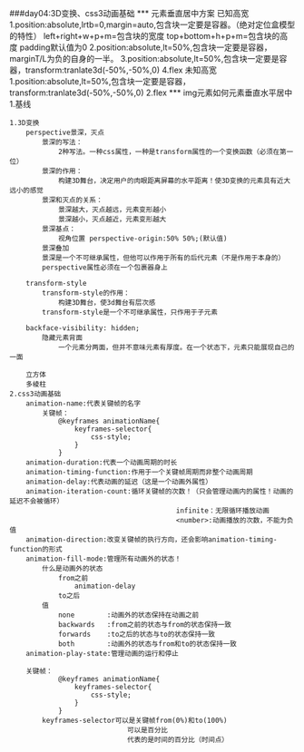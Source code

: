 ###day04:3D变换、css3动画基础
***	元素垂直居中方案
		已知高宽
			1.position:absolute,lrtb=0,margin=auto,包含块一定要是容器。（绝对定位盒模型的特性）
					left+right+w+p+m=包含块的宽度
					top+bottom+h+p+m=包含块的高度
					padding默认值为0
			2.position:absolute,lt=50%,包含块一定要是容器，marginT/L为负的自身的一半。
			3.position:absolute,lt=50%,包含块一定要是容器，transform:tranlate3d(-50%,-50%,0)
			4.flex
		未知高宽
			1.position:absolute,lt=50%,包含块一定要是容器，transform:tranlate3d(-50%,-50%,0)
			2.flex
*** img元素如何元素垂直水平居中
		 1.基线

	1.3D变换
		perspective景深，灭点
			景深的写法：
				2种写法。一种css属性，一种是transform属性的一个变换函数（必须在第一位）
			景深的作用：	
				构建3D舞台，决定用户的肉眼距离屏幕的水平距离！使3D变换的元素具有近大远小的感觉
			景深和灭点的关系：
				景深越大，灭点越远，元素变形越小
				景深越小，灭点越近，元素变形越大     	
			景深基点：
			   	视角位置 perspective-origin:50% 50%;(默认值)
			景深叠加 
			景深是一个不可继承属性，但他可以作用于所有的后代元素（不是作用于本身的）
			perspective属性必须在一个包裹器身上
			
		transform-style
			transform-style的作用： 
				构建3D舞台，使3d舞台有层次感
			transform-style是一个不可继承属性，只作用于子元素
		
		backface-visibility: hidden;	
			隐藏元素背面
		  		一个元素分两面，但并不意味元素有厚度。在一个状态下，元素只能展现自己的一面
		
		立方体
		多棱柱
	2.css3动画基础
		animation-name:代表关键帧的名字
			关键帧：
				@keyframes animationName{
					keyframes-selector{
						css-style;
					}
				}
		animation-duration:代表一个动画周期的时长
		animation-timing-function:作用于一个关键帧周期而非整个动画周期
		animation-delay:代表动画的延迟（这是一个动画外属性）
		animation-iteration-count:循环关键帧的次数！（只会管理动画内的属性！动画的延迟不会被循环）
											 infinite：无限循环播放动画
											 <number>:动画播放的次数，不能为负值
		animation-direction:改变关键帧的执行方向，还会影响animation-timing-function的形式
		animation-fill-mode:管理所有动画外的状态！
			什么是动画外的状态
				from之前
					animation-delay
				to之后
			值
				none	 	:动画外的状态保持在动画之前
				backwards	:from之前的状态与from的状态保持一致
				forwards 	:to之后的状态与to的状态保持一致
				both	 	:动画外的状态与from和to的状态保持一致
		animation-play-state:管理动画的运行和停止
		
		关键帧：
				@keyframes animationName{
					keyframes-selector{
						css-style;
					}
				}
			keyframes-selector可以是关键帧from(0%)和to(100%)
							     可以是百分比
							     代表的是时间的百分比（时间点）
		
		
